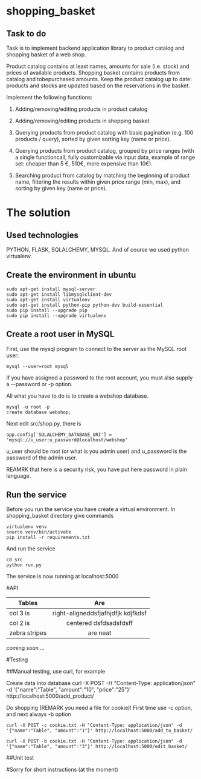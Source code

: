 # shopping_basket

## Task to do

Task is to implement backend application library to product catalog and shopping basket of a web shop.

Product catalog contains at least names, amounts for sale (i.e. stock) and prices of available products.
Shopping basket contains products from catalog and to­be­purchased amounts.
Keep the product catalog up to date: products and stocks are updated based on the reservations in the basket.

Implement the following functions:

1. Adding/removing/editing products in product catalog

2. Adding/removing/editing products in shopping basket

3. Querying products from product catalog with basic pagination (e.g. 100 products / query), sorted by given sorting key (name or price).

4. Querying products from product catalog, grouped by price ranges (with a single functioncall,
   fully customizable via input data, example of range set: cheaper than 5 €, 5­10€,
   more expensive than 10€).

5. Searching product from catalog by matching the beginning of product name,
   filtering the results within given price range (min, max), and sorting by given key (name or price).

# The solution

## Used technologies

PYTHON, FLASK, SQLALCHEMY, MYSQL.
And of course we used python virtualenv.

## Create the environment in ubuntu

    sudo apt-get install mysql-server
    sudo apt-get install libmysqlclient-dev
    sudo apt-get install virtualenv
    sudo apt-get install python-pip python-dev build-essential
    sudo pip install --upgrade pip
    sudo pip install --upgrade virtualenv

## Create a root user in MySQL

First, use the mysql program to connect to the server as the MySQL root user:


    mysql --user=root mysql


If you have assigned a password to the root account, you must also supply a --password or -p option.

All what you have to do is to create a webshop database.

    mysql -u root -p
    create database webshop;

Next edit src/shop.py, there is

    app.config['SQLALCHEMY_DATABASE_URI'] = 'mysql://u_user:u_password@localhost/webshop'

u_user should be root (or what is you admin user)
and u_password is the password of the admin user.

REAMRK that here is a security risk, you have put here password in plain language.

## Run the service

Before you run the service you have create a virtual environment.
In shopping_basket directory give commands

    virtualenv venv
    source venv/bin/activate
    pip install -r requirements.txt

And run the service

    cd src
    python run.py

The service is now running at localhost:5000

#API

| Tables        | Are           |
| ------------- |:-------------:|
| col 3 is      | right-aligneddsfjafhjdfjk kdjfkdsf |
| col 2 is      | centered    dsfdsadsfdsff  |
| zebra stripes | are neat      |

coming soon ...

#Testing

##Manual testing, use curl, for example

Create data into database
    curl -X POST -H "Content-Type: application/json" -d '{"name":"Table", "amount":"10", "price":"25"}' http://localhost:5000/add_product/

Do shopping (REMARK you need a file for cookie)!
First time use -c option, and next always -b option

    curl -X POST -c cookie.txt -H "Content-Type: application/json" -d '{"name":"Table", "amount":"1"}' http://localhost:5000/add_to_basket/

    curl -X POST -b cookie.txt -H "Content-Type: application/json" -d '{"name":"Table", "amount":"3"}' http://localhost:5000/edit_basket/

##Unit test




#Sorry for short instructions (at the moment)
